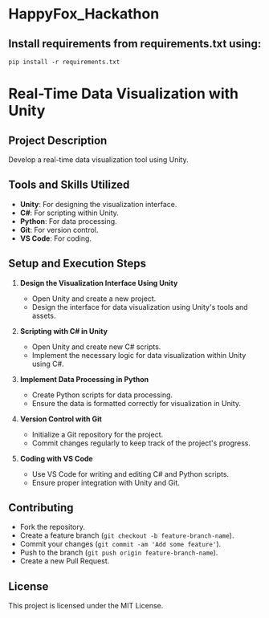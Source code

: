 # HappyFox_Hackathon

## Install requirements from requirements.txt using:
```
pip install -r requirements.txt
```

# Real-Time Data Visualization with Unity

## Project Description
Develop a real-time data visualization tool using Unity.

## Tools and Skills Utilized
- **Unity**: For designing the visualization interface.
- **C#**: For scripting within Unity.
- **Python**: For data processing.
- **Git**: For version control.
- **VS Code**: For coding.

## Setup and Execution Steps

1. **Design the Visualization Interface Using Unity**
   - Open Unity and create a new project.
   - Design the interface for data visualization using Unity's tools and assets.

2. **Scripting with C# in Unity**
   - Open Unity and create new C# scripts.
   - Implement the necessary logic for data visualization within Unity using C#.

3. **Implement Data Processing in Python**
   - Create Python scripts for data processing.
   - Ensure the data is formatted correctly for visualization in Unity.

4. **Version Control with Git**
   - Initialize a Git repository for the project.
   - Commit changes regularly to keep track of the project's progress.

5. **Coding with VS Code**
   - Use VS Code for writing and editing C# and Python scripts.
   - Ensure proper integration with Unity and Git.

## Contributing
- Fork the repository.
- Create a feature branch (`git checkout -b feature-branch-name`).
- Commit your changes (`git commit -am 'Add some feature'`).
- Push to the branch (`git push origin feature-branch-name`).
- Create a new Pull Request.

## License
This project is licensed under the MIT License.
